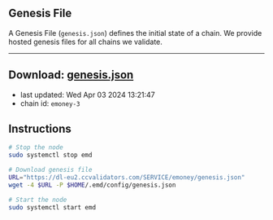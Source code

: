 ## Genesis File
A Genesis File (`genesis.json`) defines the initial state of a chain. We provide hosted genesis files for all chains we validate.

---
**Download: [genesis.json](https://dl-eu2.ccvalidators.com/SERVICE/emoney/genesis.json)**
---

- last updated: Wed Apr 03 2024 13:21:47
- chain id: `emoney-3`

## Instructions
```sh
# Stop the node
sudo systemctl stop emd

# Download genesis file
URL="https://dl-eu2.ccvalidators.com/SERVICE/emoney/genesis.json"
wget -4 $URL -P $HOME/.emd/config/genesis.json

# Start the node
sudo systemctl start emd
```

